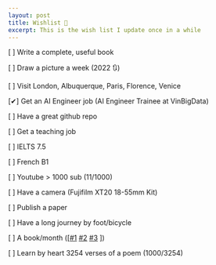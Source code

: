 ```yaml
---
layout: post
title: Wishlist 🌠
excerpt: This is the wish list I update once in a while
---
```


[  ]  Write a complete, useful book

[  ]  Draw a picture a week (2022 🔃)

[  ]  Visit London, Albuquerque, Paris, Florence, Venice

[✔]  Get an AI Engineer job (AI Engineer Trainee at VinBigData)

[  ]  Have a great github repo

[  ]  Get a teaching job

[  ]  IELTS 7.5

[  ]  French B1

[  ]  Youtube > 1000 sub (11/1000)

[  ]  Have a camera (Fujifilm XT20 18-55mm Kit)

[  ]  Publish a paper

[  ]  Have a long journey by foot/bicycle

[  ] A book/month ([[#1](https://www.goodreads.com/book/show/11989.The_Plague) [#2](https://www.goodreads.com/book/show/17690.The_Trial?ref=nav_sb_ss_2_9) [#3](https://www.goodreads.com/book/show/25658482-at-the-existentialist-caf?ref=nav_sb_ss_1_26) ])

[  ] Learn by heart 3254 verses of a poem (1000/3254)